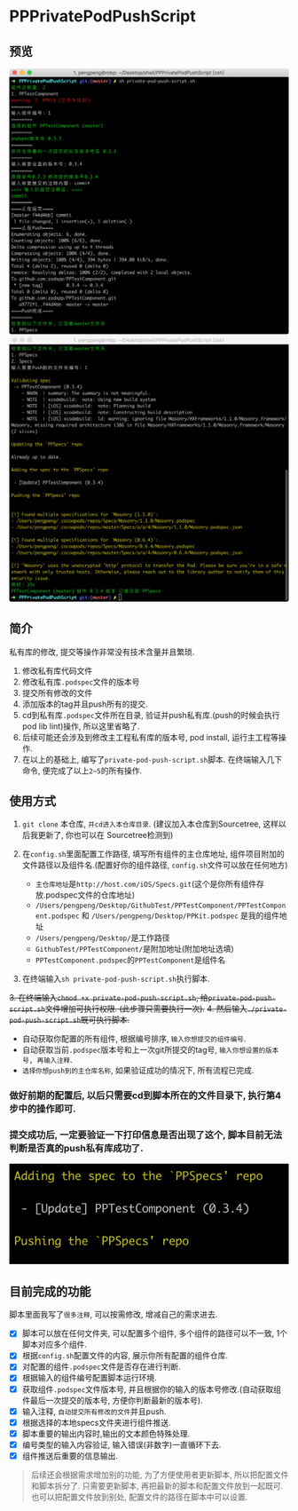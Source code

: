 # PPPrivatePodPushScript

## 预览

![](pic/pic_1.png)
![](pic/pic_2.png)

## 简介

私有库的修改, 提交等操作非常没有技术含量并且繁琐.

1. 修改私有库代码文件
2. 修改私有库`.podspec`文件的版本号
3. 提交所有修改的文件
4. 添加版本的tag并且push所有的提交.
5. cd到私有库`.podspec`文件所在目录, 验证并push私有库.(push的时候会执行pod lib lint)操作, 所以这里省略了.
6. 后续可能还会涉及到修改主工程私有库的版本号, pod install, 运行主工程等操作. 
7. 在以上的基础上, 编写了`private-pod-push-script.sh`脚本. 在终端输入几下命令, 便完成了以上`2~5`的所有操作.

## 使用方式

1. `git clone` 本仓库, `并cd进入本仓库目录`. (建议加入本仓库到Sourcetree, 这样以后我更新了, 你也可以在 Sourcetree检测到)
2. 在`config.sh`里面配置工作路径, 填写所有组件的主仓库地址, 组件项目附加的文件路径以及组件名.(配置好你的组件路径, `config.sh`文件可以放在任何地方)

    - `主仓库地址`是`http://host.com/iOS/Specs.git`(这个是你所有组件存放.podspec文件的仓库地址)
    - `/Users/pengpeng/Desktop/GithubTest/PPTestComponent/PPTestComponent.podspec` 和 `/Users/pengpeng/Desktop/PPKit.podspec` 是我的组件地址
    - `/Users/pengpeng/Desktop/`是工作路径
    - `GithubTest/PPTestComponent/`是附加地址(附加地址选填)
    - `PPTestComponent.podspec`的`PPTestComponent`是组件名
3. 在终端输入`sh private-pod-push-script.sh`执行脚本.

~~3. 在终端输入`chmod +x private-pod-push-script.sh`, 给`private-pod-push-script.sh`文件增加可执行权限. (此步骤只需要执行一次).~~
~~4. 然后输入`./private-pod-push-script.sh`既可执行脚本.~~

 - 自动获取你配置的所有组件, 根据编号排序, `输入你想提交的组件编号`.
 - 自动获取当前`.podspec`版本号和上一次git所提交的tag号, `输入你想设置的版本号, 再输入注释`.
 - `选择你想push到的主仓库名称`, 如果验证成功的情况下, 所有流程已完成.
 
 ### 做好前期的配置后, 以后只需要cd到脚本所在的文件目录下, 执行第4步中的操作即可.
 
 ### 提交成功后, 一定要验证一下打印信息是否出现了这个, 脚本目前无法判断是否真的push私有库成功了.

 ![](pic/pic_push.png)
 
## 目前完成的功能

脚本里面我写了`很多注释`, 可以按需修改, 增减自己的需求进去.

- [x] 脚本可以放在任何文件夹, 可以配置多个组件, 多个组件的路径可以不一致, 1个脚本对应多个组件.
- [x] 根据`config.sh`配置文件的内容, 展示你所有配置的组件仓库.
- [x] 对配置的组件`.podspec`文件是否存在进行判断.
- [x] 根据输入的组件编号配置脚本运行环境.
- [x] 获取组件`.podspec`文件版本号, 并且根据你的输入的版本号修改.(自动获取组件最后一次提交的版本号, 方便你判断最新的版本号).
- [x] 输入注释, `自动提交所有修改的文件`并且push.
- [x] 根据选择的本地specs文件夹进行组件推送.
- [x] 脚本重要的输出内容时,输出的文本颜色特殊处理.
- [x] 编号类型的输入内容验证, 输入错误(非数字)一直循环下去.
- [x] 组件推送后重要的信息输出.

> 后续还会根据需求增加别的功能, 为了方便使用者更新脚本, 所以把配置文件和脚本拆分了. 只需要更新脚本, 再把最新的脚本和配置文件放到一起既可. 也可以把配置文件放到别处, 配置文件的路径在脚本中可以设置.